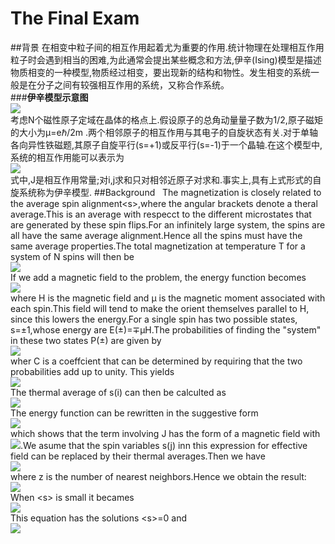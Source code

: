 The Final Exam
====
##背景
在相变中粒子间的相互作用起着尤为重要的作用.统计物理在处理相互作用粒子时会遇到相当的困难,为此通常会提出某些概念和方法,伊辛(Ising)模型是描述物质相变的一种模型,物质经过相变，要出现新的结构和物性。发生相变的系统一般是在分子之间有较强相互作用的系统，又称合作系统。<br>
###**伊辛模型示意图**<br>
![](https://github.com/kolir/compuational_physics_N2014301020137/blob/master/File_2/f1.jpg)<br>
考虑N个磁性原子定域在晶体的格点上.假设原子的总角动量量子数为1/2,原子磁矩的大小为μ=eℏ/2m .两个相邻原子的相互作用与其电子的自旋状态有关.对于单轴各向异性铁磁题,其原子自旋平行(s=+1)或反平行(s=-1)于一个晶轴.在这个模型中,系统的相互作用能可以表示为  
![](http://p1.bqimg.com/1949/692bf40f34e52051.png)<br>
式中,J是相互作用常量;对i,j求和只对相邻近原子对求和.事实上,具有上式形式的自旋系统称为伊辛模型.
##Background  
The magnetization is closely related to the average spin alignment\<s>,where the angular brackets denote a theral average.This is an average with respecct to the different microstates that are generated by these spin flips.For an infinitely large system, the spins are all have the same average alignment.Hence all the spins must have the same average properties.The total magnetization at temperature T for a system of N spins will then be<br>
![](http://i1.piimg.com/1949/9ebeb1e06f2f1f43.png)<br>
If we add a magnetic field to the problem, the energy function becomes<br>
![](http://i1.piimg.com/1949/5213d46f9c8888e4.png)<br>
where H is the magnetic field and μ is the magnetic moment associated with each spin.This field will tend to make the orient themselves parallel to H, since this lowers the energy.For a single spin has two possible states, s=±1,whose energy are E(±)=∓μH.The probabilities of finding the "system" in these two states P(±) are given by<br>
![](http://p1.bqimg.com/1949/4eee268bf5e5c1c7.png)<br>
wher C is a coeffcient that can be determined by requiring that the two probabilities add up to unity. This yields<br>
![](http://p1.bqimg.com/1949/4acf3c05f7e13b37.png)<br>
The thermal average of s(i) can then be calculted as<br>
![](http://p1.bqimg.com/1949/493bcba5f49a579d.png)<br>
The energy function can be rewritten in the suggestive form<br>
![](http://p1.bqimg.com/1949/920df3a890924940.png)<br>
which shows that the term involving J has the form of a magnetic field with![](http://p1.bpimg.com/1949/182e32656ceed292.png).We asume that the spin variables s(j) inn this expression for effective field can be replaced by their thermal averages.Then we have<br>
![](http://p1.bqimg.com/1949/e293c4249fed2c0e.png)<br>
where z is the number of nearest neighbors.Hence we obtain the result:<br>
![](http://p1.bpimg.com/1949/d304ad4bb593d243.png)<br>
When \<s> is small it becames<br>
![](http://p1.bqimg.com/1949/d941732daf6e4c99.png)<br >
This equation has the solutions \<s>=0 and<br>
![](http://p1.bqimg.com/1949/8ef10facaa063938.png)<br>






